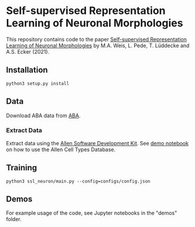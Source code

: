 # Self-supervised Representation Learning of Neuronal Morphologies

This repository contains code to the paper [Self-supervised Representation Learning of Neuronal Morphologies](https://arxiv.org/abs/2112.12482) by M.A. Weis, L. Pede, T. Lüddecke and A.S. Ecker (2021).

## Installation

```
python3 setup.py install
```

## Data

Download ABA data from [ABA](http://celltypes.brain-map.org/).

### Extract Data

Extract data using the [Allen Software Development Kit](http://alleninstitute.github.io/AllenSDK/cell_types.html). See [demo notebook](http://alleninstitute.github.io/AllenSDK/_static/examples/nb/cell_types.html#Cell-Morphology-Reconstructions) on how to use the Allen Cell Types Database.


## Training
```
python3 ssl_neuron/main.py --config=configs/config.json
```

## Demos
For example usage of the code, see Jupyter notebooks in the "demos" folder.